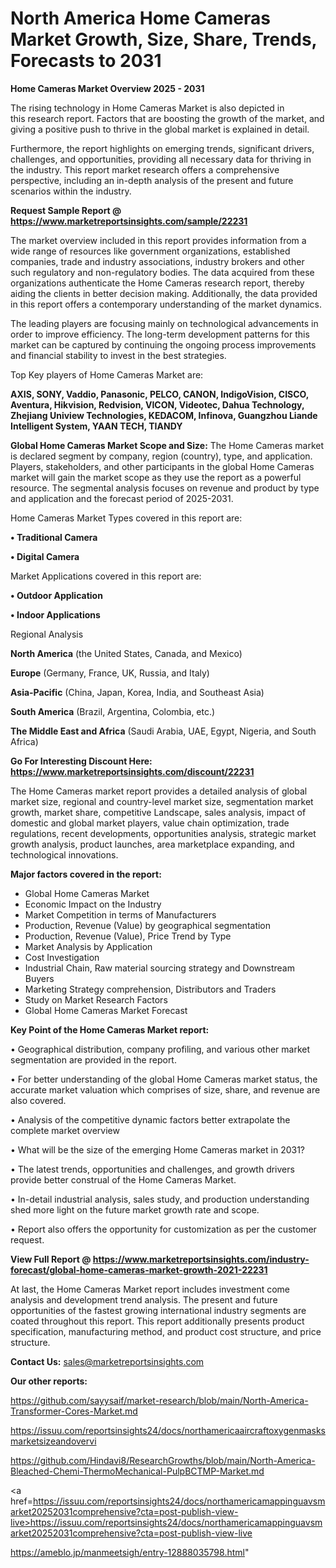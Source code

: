 # North America Home Cameras Market Growth, Size, Share, Trends, Forecasts to 2031

<Strong> Home Cameras Market Overview 2025 - 2031</strong>

The rising technology in Home Cameras Market is also depicted in this research report. Factors that are boosting the growth of the market, and giving a positive push to thrive in the global market is explained in detail.

Furthermore, the report highlights on emerging trends, significant drivers, challenges, and opportunities, providing all necessary data for thriving in the industry. This report market research offers a comprehensive perspective, including an in-depth analysis of the present and future scenarios within the industry.

<strong>Request Sample Report @ <a href=https://www.marketreportsinsights.com/sample/22231>https://www.marketreportsinsights.com/sample/22231</a></strong>

The market overview included in this report provides information from a wide range of resources like government organizations, established companies, trade and industry associations, industry brokers and other such regulatory and non-regulatory bodies. The data acquired from these organizations authenticate the Home Cameras research report, thereby aiding the clients in better decision making. Additionally, the data provided in this report offers a contemporary understanding of the market dynamics.

The leading players are focusing mainly on technological advancements in order to improve efficiency. The long-term development patterns for this market can be captured by continuing the ongoing process improvements and financial stability to invest in the best strategies.

Top Key players of Home Cameras Market are:

<strong>AXIS, SONY, Vaddio, Panasonic, PELCO, CANON, IndigoVision, CISCO, Aventura, Hikvision, Redvision, VICON, Videotec, Dahua Technology, Zhejiang Uniview Technologies, KEDACOM, Infinova, Guangzhou Liande Intelligent System, YAAN TECH, TIANDY</strong>

<strong><b>Global Home Cameras Market Scope and Size:</b></strong>
The Home Cameras market is declared segment by company, region (country), type, and application. Players, stakeholders, and other participants in the global Home Cameras market will gain the market scope as they use the report as a powerful resource. The segmental analysis focuses on revenue and product by type and application and the forecast period of 2025-2031.

Home Cameras Market Types covered in this report are:

<strong>• Traditional Camera

• Digital Camera</strong>

Market Applications covered in this report are:

<strong>• Outdoor Application

• Indoor Applications</strong> 

Regional Analysis

<strong>North America</strong> (the United States, Canada, and Mexico)

<strong>Europe</strong> (Germany, France, UK, Russia, and Italy)

<strong>Asia-Pacific</strong> (China, Japan, Korea, India, and Southeast Asia)

<strong>South America</strong> (Brazil, Argentina, Colombia, etc.)

<strong>The Middle East and Africa</strong> (Saudi Arabia, UAE, Egypt, Nigeria, and South Africa)

<strong>Go For Interesting Discount Here: <a href=https://www.marketreportsinsights.com/discount/22231>https://www.marketreportsinsights.com/discount/22231</a></strong>

The Home Cameras market report provides a detailed analysis of global market size, regional and country-level market size, segmentation market growth, market share, competitive Landscape, sales analysis, impact of domestic and global market players, value chain optimization, trade regulations, recent developments, opportunities analysis, strategic market growth analysis, product launches, area marketplace expanding, and technological innovations.

<strong><b>Major factors covered in the report:</b></strong>
<ul>
  <li>Global Home Cameras Market </li>
  <li>Economic Impact on the Industry</li>
  <li>Market Competition in terms of Manufacturers</li>
  <li>Production, Revenue (Value) by geographical segmentation</li>
  <li>Production, Revenue (Value), Price Trend by Type</li>
  <li>Market Analysis by Application</li>
  <li>Cost Investigation</li>
  <li>Industrial Chain, Raw material sourcing strategy and Downstream Buyers</li>
  <li>Marketing Strategy comprehension, Distributors and Traders</li>
  <li>Study on Market Research Factors</li>
  <li>Global Home Cameras Market Forecast</li>
</ul>

<strong><b>Key Point of the Home Cameras Market report:</b></strong>

• Geographical distribution, company profiling, and various other market segmentation are provided in the report.

• For better understanding of the global Home Cameras market status, the accurate market valuation which comprises of size, share, and revenue are also covered.

• Analysis of the competitive dynamic factors better extrapolate the complete market overview

• What will be the size of the emerging Home Cameras market in 2031?

• The latest trends, opportunities and challenges, and growth drivers provide better construal of the Home Cameras Market.

• In-detail industrial analysis, sales study, and production understanding shed more light on the future market growth rate and scope.

• Report also offers the opportunity for customization as per the customer request.

<strong><b>View Full Report @ <a href=https://www.marketreportsinsights.com/industry-forecast/global-home-cameras-market-growth-2021-22231>https://www.marketreportsinsights.com/industry-forecast/global-home-cameras-market-growth-2021-22231</a></b></strong>


At last, the Home Cameras Market report includes investment come analysis and development trend analysis. The present and future opportunities of the fastest growing international industry segments are coated throughout this report. This report additionally presents product specification, manufacturing method, and product cost structure, and price structure.

<strong>Contact Us:</strong>
sales@marketreportsinsights.com

<strong>Our other reports:</strong>

<a href=https://github.com/sayysaif/market-research/blob/main/North-America-Transformer-Cores-Market.md>https://github.com/sayysaif/market-research/blob/main/North-America-Transformer-Cores-Market.md</a>

<a href=https://issuu.com/reportsinsights24/docs/northamericaaircraftoxygenmasksmarketsizeandovervi>https://issuu.com/reportsinsights24/docs/northamericaaircraftoxygenmasksmarketsizeandovervi</a>

<a href=https://github.com/Hindavi8/ResearchGrowths/blob/main/North-America-Bleached-Chemi-ThermoMechanical-PulpBCTMP-Market.md>https://github.com/Hindavi8/ResearchGrowths/blob/main/North-America-Bleached-Chemi-ThermoMechanical-PulpBCTMP-Market.md</a>

<a href=https://issuu.com/reportsinsights24/docs/northamericamappinguavsmarket20252031comprehensive?cta=post-publish-view-live>https://issuu.com/reportsinsights24/docs/northamericamappinguavsmarket20252031comprehensive?cta=post-publish-view-live</a>

<a href=https://ameblo.jp/manmeetsigh/entry-12888035798.html>https://ameblo.jp/manmeetsigh/entry-12888035798.html</a>"
